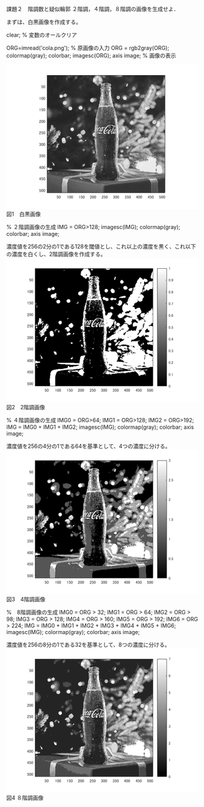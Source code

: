 課題２　階調数と疑似輪郭
２階調，４階調，８階調の画像を生成せよ．

まずは、白黒画像を作成する。

clear; % 変数のオールクリア

ORG=imread('cola.png'); % 原画像の入力
ORG = rgb2gray(ORG); colormap(gray); colorbar;
imagesc(ORG); axis image; % 画像の表示

![原画像](https://github.com/Algo720/lecture_image_processing-_report/blob/master/image/kadai2_1.png?raw=true)  
図1　白黒画像

% ２階調画像の生成
IMG = ORG>128;
imagesc(IMG); colormap(gray); colorbar;  axis image;

濃度値を256の2分の1である128を閾値とし、これ以上の濃度を黒く、これ以下の濃度を白くし、2階調画像を作成する。
![原画像](https://github.com/Algo720/lecture_image_processing-_report/blob/master/image/kadai2_2.png?raw=true)  
図2　2階調画像

% ４階調画像の生成
IMG0 = ORG>64;
IMG1 = ORG>128;
IMG2 = ORG>192;
IMG = IMG0 + IMG1 + IMG2;
imagesc(IMG); colormap(gray); colorbar;  axis image;

濃度値を256の4分の1である64を基準として、4つの濃度に分ける。
![原画像](https://github.com/Algo720/lecture_image_processing-_report/blob/master/image/kadai2_3.png?raw=true)  
図3　4階調画像


%　8階調画像の生成
IMG0 = ORG > 32;
IMG1 = ORG > 64;
IMG2 = ORG > 98;
IMG3 = ORG > 128;
IMG4 = ORG > 160;
IMG5 = ORG > 192;
IMG6 = ORG > 224;
IMG = IMG0 + IMG1 + IMG2 + IMG3 + IMG4 + IMG5 + IMG6;
imagesc(IMG); colormap(gray); colorbar;  axis image;

濃度値を256の8分の1である32を基準として、8つの濃度に分ける。
![原画像](https://github.com/Algo720/lecture_image_processing-_report/blob/master/image/kadai2_4.png?raw=true)  
図4 ８階調画像